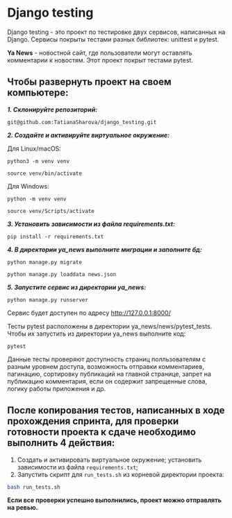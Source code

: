 # Django testing

Django testing - это проект по тестировке двух сервисов, написанных на Django. Сервисы покрыты тестами разных библиотек: unittest и pytest.

**Ya News** - новостной сайт, где пользователи могут оставлять комментарии к новостям. Этот проект покрыт тестами pytest.

## Чтобы развернуть проект на своем компьютере:

**_1. Склонируйте репозиторий:_**
```
git@github.com:TatianaSharova/django_testing.git
```
**_2. Создайте и активируйте виртуальное окружение:_**

Для Linux/macOS:
```
python3 -m venv venv
```
```
source venv/bin/activate
```
Для Windows:
```
python -m venv venv
```
```
source venv/Scripts/activate
```
**_3. Установить зависимости из файла requirements.txt:_**
```
pip install -r requirements.txt
```
**_4. В директории ya_news выполните миграции и заполните бд:_**
```
python manage.py migrate
```
```
python manage.py loaddata news.json
```
**_5. Запустите сервис из директории ya_news:_**
```
python manage.py runserver
```
Сервис будет доступен по адресу  http://127.0.0.1:8000/

Тесты pytest расположены в директории ya_news/news/pytest_tests. Чтобы их запустить из директории ya_news выполните код:
```
pytest
```
Данные тесты проверяют доступность страниц полльзователям с разным уровнем доступа, возможность отправки комментариев, пагинацию, сортировку публикаций на главной странице, запрет на публикацию комментария, если он содержит запрещенные слова, логику работы приложения и др.















## После копирования тестов, написанных в ходе прохождения спринта, для проверки готовности проекта к сдаче необходимо выполнить 4 действия:
1. Создать и активировать виртуальное окружение; установить зависимости из файла `requirements.txt`;
2. Запустить скрипт для `run_tests.sh` из корневой директории проекта:
```sh
bash run_tests.sh
```

**Если все проверки успешно выполнились, проект можно отправлять на ревью.**
